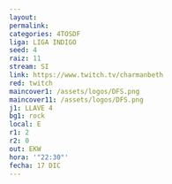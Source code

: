 ```yaml
---
layout: 
permalink: 
categories: 4TOSDF
liga: LIGA INDIGO
seed: 4
raiz: 11
stream: SI
link: https://www.twitch.tv/charmanbeth
red: twitch
maincover1: /assets/logos/DFS.png
maincover11: /assets/logos/DFS.png
j1: LLAVE 4
bg1: rock
local: E
r1: 2
r2: 0
out: EKW
hora: '"22:30"'
fecha: 17 DIC
---
```

